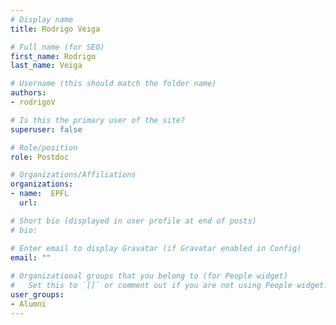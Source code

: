 ```yaml
---
# Display name
title: Rodrigo Veiga

# Full name (for SEO)
first_name: Rodrigo
last_name: Veiga

# Username (this should match the folder name)
authors:
- rodrigoV

# Is this the primary user of the site?
superuser: false

# Role/position
role: Postdoc

# Organizations/Affiliations
organizations:
- name:  EPFL
  url: 

# Short bio (displayed in user profile at end of posts)
# bio: 

# Enter email to display Gravatar (if Gravatar enabled in Config)
email: ""
  
# Organizational groups that you belong to (for People widget)
#   Set this to `[]` or comment out if you are not using People widget.  
user_groups: 
- Alumni
---
```

